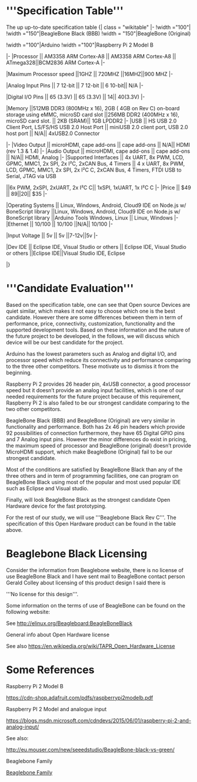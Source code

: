 # '''Specification Table''' 
The up up-to-date specification table
{| class = "wikitable"
|-
!width ="100"|
!width ="150"|BeagleBone Black 
(BBB)
!width = "150"|BeagleBone 
(Original)

!width ="100"|Arduino
!width ="100"|Raspberry Pi 2
Model B


|-
|Processor || AM3358 
ARM Cortex-A8
|| AM3358 
ARM Cortex-A8
|| ATmega328||BCM2836
ARM Cortex-A
|-

|Maximum Processor
speed
 ||1GHZ
|| 720MHZ
||16MHZ||900 MHZ
|-

|Analog Input
Pins
 || 7 12-bit
||  7 12-bit
|| 6 10-bit|| N/A
|-

|Digital I/O  Pins
 || 65 (3.3V)
||  65 (3.3V)
|| 14|| 40(3.3V)
|-

|Memory
||512MB DDR3 (800MHz x 16), 2GB ( 4GB on Rev C) on-board storage using eMMC, microSD card slot
||256MB DDR2 (400MHz x 16), microSD card slot.
|| 2KB (SRAM)|| 1GB LPDDR2
|-
|USB
 || HS USB 2.0 Client Port, LS/FS/HS USB 2.0 Host Port
||  miniUSB 2.0 client port, USB 2.0 host port
|| N/A|| 4xUSB2.0 Connector

|-
|Video Output
 || microHDMI, cape add-ons
|| cape add-ons
|| N/A|| HDMI (rev 1.3 & 1.4) 
|-
|Audio Output
 || microHDMI, cape add-ons
|| cape add-ons
|| N/A|| HDMI, Analog
|-
|Supported Interfaces
 || 4x UART, 8x PWM, LCD, GPMC, MMC1, 2x SPI, 2x I²C,  2xCAN Bus, 4 Timers
|| 4 x UART, 8x PWM, LCD, GPMC, MMC1, 2x SPI, 2x  I²C C, 2xCAN Bus, 4 Timers,
FTDI USB to Serial, JTAG via USB

||6x PWM, 2xSPI, 2xUART,  2x I²C C|| 1xSPI, 1xUART,  1x I²C C
|-
|Price
 || $49
|| $89
||$20|| $35
|-

|Operating Systems
 || Linux, Windows, Android, Cloud9 IDE on Node.js w/ BoneScript library
||Linux, Windows, Android, Cloud9 IDE on Node.js w/ BoneScript library
||Arduino Tools
Windows, Linux
||  Linux, Windows
|-
|Ethernet
 || 10/100
|| 10/100
||N/A|| 10/100
|-

|Input Voltage
 || 5v
|| 5v
||7-12v||5v
|-

|Dev IDE
 || Eclipse IDE, Visual Studio or others
|| Eclipse IDE, Visual Studio or others
||Eclipse IDE||Visual Studio IDE, Eclipse


|}

# '''Candidate Evaluation''' 
Based on the specification  table, one can see that Open
source Devices are quiet similar, which makes it not easy to choose which one
is the best candidate. However there are some differences between them in term
of performance, price, connectivity, customization, functionality and the
supported development tools. Based on
these information and the nature of the future project to be developed, in the
follows, we will discuss which device will be our best candidate for
the project.

Arduino has the lowest parameters such as Analog and
digital I/O, and processor speed which reduce its connectivity and
performance comparing to the three other competitors. These motivate us to dismiss
it from the beginning.

Raspberry Pi 2
provides 26 header pin, 4xUSB connector, a good processor speed but it doesn’t
provide an analog input facilities, which is one of our needed requirements for
the future project because of this requirement, Raspberry Pi 2 is also failed to be our
strongest candidate comparing to the two other competitors. 

BeagleBone Black (BBB) and BeagleBone (Original) are very similar
in functionality and performance. Both has 2x 46 pin headers which provide 92
possibilities of connection furthermore, they have 65 Digital GPIO pins and 7
Analog input pins.  However the minor differences
do exist in pricing, the maximum speed of processor and BeagleBone (original) doesn’t
provide MicroHDMI support, which make BeagleBone (Original) fail to be our strongest
candidate.

Most of the conditions are satisfied by BeagleBone
Black than any of the three others and in term of programming facilities, one
can program on BeagleBone Black using most of the popular and most used popular
IDE such as Eclipse and Visual studio.

Finally, will look BeagleBone Black as the strongest
candidate Open Hardware device for the fast prototyping.

For the rest of our study, we will use  '''Beaglebone Black Rev C'''. The specification of this Open Hardware product can be found in the table above.

# Beaglebone Black Licensing 
Consider  the information from Beaglebone website, there is no   license of  use BeagleBone Black and I have sent mail to  BeagleBone contact  person Gerald Colley  about licensing of this product design I said  there is

'''No license for this design'''. 

Some information on the terms of use of BeagleBone can be found  on the following website:

See &#x20;http://elinux.org/Beagleboard:BeagleBoneBlack


General info about Open Hardware license 

See also &#x20;&#x20;&#x20;https://en.wikipedia.org/wiki/TAPR_Open_Hardware_License

# Some References 

Raspberry Pi 2 Model B

https://cdn-shop.adafruit.com/pdfs/raspberrypi2modelb.pdf

Raspberry PI 2 Model and analogue input 

https://blogs.msdn.microsoft.com/cdndevs/2015/06/01/raspberry-pi-2-and-analog-input/

See also:

http://eu.mouser.com/new/seeedstudio/BeagleBone-black-vs-green/

Beaglebone Family

[Beaglebone Family](http://beagleboard.org/bone)
